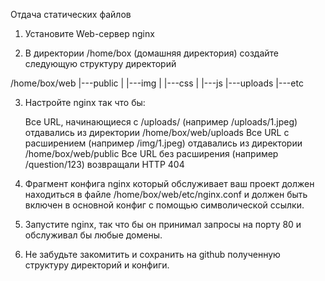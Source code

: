 Отдача статических файлов

1) Установите Web-сервер nginx

2) В директории /home/box (домашняя директория) создайте следующую структуру директорий

/home/box/web
          |---public
          |   |---img
          |   |---css
          |   |---js
          |---uploads
          |---etc

3) Настройте nginx так что бы:

    Все URL, начинающиеся с /uploads/  (например /uploads/1.jpeg) отдавались из директории /home/box/web/uploads
    Все URL с расширением (например /img/1.jpeg) отдавались из директории /home/box/web/public
    Все URL без расширения (например /question/123)  возвращали HTTP 404

4) Фрагмент конфига nginx который обслуживает ваш проект должен находиться в файле /home/box/web/etc/nginx.conf и должен быть включен в основной конфиг с помощью символической ссылки.

5) Запустите nginx, так что бы он принимал запросы на порту 80 и обслуживал бы любые домены.

6) Не забудьте закомитить и сохранить на github полученную структуру директорий и конфиги.